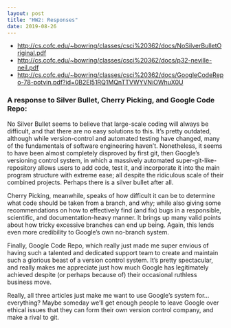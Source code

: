 ```yaml
---
layout: post
title: "HW2: Responses"
date: 2019-08-26
---
```


* <http://cs.cofc.edu/~bowring/classes/csci%20362/docs/NoSilverBulletOriginal.pdf>
* <http://cs.cofc.edu/~bowring/classes/csci%20362/docs/p32-neville-neil.pdf>
* <http://cs.cofc.edu/~bowring/classes/csci%20362/docs/GoogleCodeRepo-78-potvin.pdf?id=0B2El51RQ1MQnTTVWYVNiOWhuX0U>

### A response to Silver Bullet, Cherry Picking, and Google Code Repo:

No Silver Bullet seems to believe that large-scale coding will always be difficult, and that there are no easy solutions to this. It’s pretty outdated, although while version-control and automated testing have changed, many of the fundamentals of software engineering haven’t. Nonetheless, it seems to have been almost completely disproved by first git, then Google’s versioning control system, in which a massively automated super-git-like-repository allows users to add code, test it, and incorporate it into the main program structure with extreme ease; all despite the ridiculous scale of their combined projects. Perhaps there is a silver bullet after all.

Cherry Picking, meanwhile, speaks of how difficult it can be to determine what code should be taken from a branch, and why; while also giving some recommendations on how to effectively find (and fix) bugs in a responsible, scientific, and documentation-heavy manner. It brings up many valid points about how tricky excessive branches can end up being. Again, this lends even more credibility to Google’s own no-branch system.

Finally, Google Code Repo, which really just made me super envious of having such a talented and dedicated support team to create and maintain such a glorious beast of a version control system. It’s pretty spectacular, and really makes me appreciate just how much Google has legitimately achieved despite (or perhaps because of) their occasional ruthless business move.

Really, all three articles just make me want to use Google’s system for… everything? Maybe someday we’ll get enough people to leave Google over ethical issues that they can form their own version control company, and make a rival to git.

